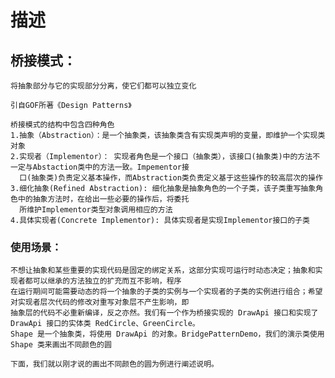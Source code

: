
# 描述

## 桥接模式：

    将抽象部分与它的实现部分分离，使它们都可以独立变化
    
    引自GOF所著《Design Patterns》
    
    桥接模式的结构中包含四种角色
    1.抽象（Abstraction）：是一个抽象类，该抽象类含有实现类声明的变量，即维护一个实现类对象
    2.实现者（Implementor）： 实现者角色是一个接口（抽象类），该接口(抽象类)中的方法不一定与Abstaction类中的方法一致。Impementor接
      口(抽象类)负责定义基本操作，而Abstraction类负责定义基于这些操作的较高层次的操作
    3.细化抽象(Refined Abstraction): 细化抽象是抽象角色的一个子类，该子类重写抽象角色中的抽象方法时，在给出一些必要的操作后，将委托
      所维护Implementor类型对象调用相应的方法
    4.具体实现者(Concrete Implementor): 具体实现者是实现Implementor接口的子类

### 使用场景：
    不想让抽象和某些重要的实现代码是固定的绑定关系，这部分实现可运行时动态决定；抽象和实现者都可以继承的方法独立的扩充而互不影响，程序
    在运行期间可能需要动态的将一个抽象的子类的实例与一个实现者的子类的实例进行组合；希望对实现者层次代码的修改对重写对象层不产生影响，即
    抽象层的代码不必重新编译，反之亦然。我们有一个作为桥接实现的 DrawApi 接口和实现了 DrawApi 接口的实体类 RedCircle、GreenCircle。
    Shape 是一个抽象类，将使用 DrawApi 的对象。BridgePatternDemo，我们的演示类使用 Shape 类来画出不同颜色的圆
    
    下面，我们就以刚才说的画出不同颜色的圆为例进行阐述说明。